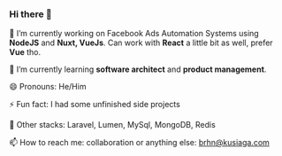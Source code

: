 ### Hi there 👋

🔭 I’m currently working on Facebook Ads Automation Systems using **NodeJS** and **Nuxt, VueJs**. Can work with **React** a little bit as well, prefer **Vue** tho.

🌱 I’m currently learning **software architect** and **product management**.

😄 Pronouns: He/Him

⚡ Fun fact: I had some unfinished side projects

🤔 Other stacks: Laravel, Lumen, MySql, MongoDB, Redis

📫 How to reach me: collaboration or anything else: brhn@kusiaga.com
<!--
**burhanahmeed/burhanahmeed** is a ✨ _special_ ✨ repository because its `README.md` (this file) appears on your GitHub profile.

Here are some ideas to get you started:

- 
- 
- 👯 I’m looking to collaborate on ...
- 🤔 I’m looking for help with ...
- 💬 Ask me about ...
- 📫 How to reach me: ...
- 😄 Pronouns: ...
- ⚡ Fun fact: ...
-->
